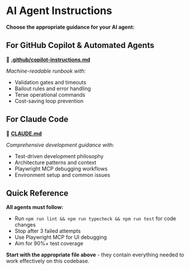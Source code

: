 # AI Agent Instructions

**Choose the appropriate guidance for your AI agent:**

## For GitHub Copilot & Automated Agents
📖 **[.github/copilot-instructions.md](.github/copilot-instructions.md)**

*Machine-readable runbook with:*
- Validation gates and timeouts
- Bailout rules and error handling
- Terse operational commands
- Cost-saving loop prevention

## For Claude Code
📖 **[CLAUDE.md](CLAUDE.md)**

*Comprehensive development guidance with:*
- Test-driven development philosophy
- Architecture patterns and context
- Playwright MCP debugging workflows
- Environment setup and common issues

## Quick Reference

**All agents must follow:**
- Run `npm run lint && npm run typecheck && npm run test` for code changes
- Stop after 3 failed attempts
- Use Playwright MCP for UI debugging
- Aim for 90%+ test coverage

**Start with the appropriate file above** - they contain everything needed to work effectively on this codebase.
